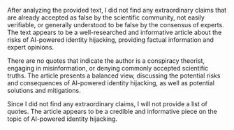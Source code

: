 After analyzing the provided text, I did not find any extraordinary claims that are already accepted as false by the scientific community, not easily verifiable, or generally understood to be false by the consensus of experts. The text appears to be a well-researched and informative article about the risks of AI-powered identity hijacking, providing factual information and expert opinions.

There are no quotes that indicate the author is a conspiracy theorist, engaging in misinformation, or denying commonly accepted scientific truths. The article presents a balanced view, discussing the potential risks and consequences of AI-powered identity hijacking, as well as potential solutions and mitigations.

Since I did not find any extraordinary claims, I will not provide a list of quotes. The article appears to be a credible and informative piece on the topic of AI-powered identity hijacking.
